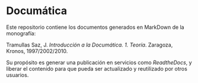 # Documática

Este repositorio contiene los documentos generados en MarkDown de la monografía:

Tramullas Saz, J. *Introducción a la Documática. 1. Teoría*. Zaragoza, Kronos, 1997/2002/2010.

Su propósito es generar una publicación en servicios como *ReadtheDocs*, y liberar el contenido para que pueda ser actualizado y reutilizado por otros usuarios.
